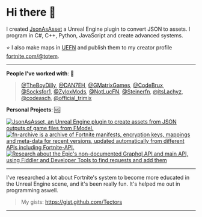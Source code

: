 # Hi there 👋

I created [JsonAsAsset](https://github.com/JsonAsAsset/JsonAsAsset) a Unreal Engine plugin to convert JSON to assets. I program in C#, C++, Python, JavaScript and create advanced systems.

⭐ I also make maps in [UEFN](https://dev.epicgames.com/community/fortnite/getting-started/uefn) and publish them to my creator profile [fortnite.com/@totem](https://www.fortnite.com/@totem).

--------

**People I've worked with**: 🌌
<br> 
> [@TheBoyDilly](https://x.com/TheBoyDilly), [@DAN7EH](https://x.com/DAN7EH), [@GMatrixGames](https://x.com/GMatrixGames), [@CodeBrux](https://x.com/CodeBrux), [@Socksfor1](https://x.com/Socksfor1), [@ZyloxMods](https://x.com/ZyloxMods), [@NotLucFN](https://x.com/NotLucFN), [@Steinerfn](https://x.com/Steinerfn), [@itsLachyz](https://x.com/itsLachyz), [@codeasch](https://x.com/codeasch), [@official_trimix](https://x.com/official_trimix)

**Personal Projects**: 🆚

[![JsonAsAsset, an Unreal Engine plugin to create assets from JSON outputs of game files from FModel.](https://github-readme-stats.vercel.app/api/pin/?username=JsonAsAsset&repo=JsonAsAsset)](https://github.com/JsonAsAsset/JsonAsAsset)
[![fn-archive is a archive of Fortnite manifests, encryption keys, mappings and meta-data for recent versions, updated automatically from different APIs including Fortnite-API.](https://github-readme-stats.vercel.app/api/pin/?username=Tectors&repo=fn-archive)](https://github.com/Tectors/fn-archive)
[![Research about the Epic's non-documented Graphql API and main API, using Fiddler and Developer Tools to find requests and add them](https://github-readme-stats.vercel.app/api/pin/?username=Tectors&repo=EpicGraphQL)](https://github.com/Tectors/EpicGraphQL)

--------

I've researched a lot about Fortnite's system to become more educated in the Unreal Engine scene, and it's been really fun. It's helped me out in programming aswell.
> My gists: https://gist.github.com/Tectors

--------
